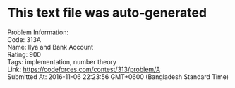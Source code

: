 # This text file was auto-generated  
  
Problem Information:  
Code: 313A  
Name: Ilya and Bank Account  
Rating: 900  
Tags: implementation, number theory  
Link: https://codeforces.com/contest/313/problem/A  
Submitted At: 2016-11-06 22:23:56 GMT+0600 (Bangladesh Standard Time)  
